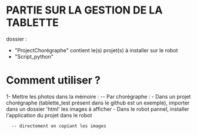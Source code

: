 # PARTIE SUR LA GESTION DE LA TABLETTE
dossier :
  - "ProjectChorégraphe" contient le(s) projet(s) à installer sur le robot 
  - "Script_python"  
  
# Comment utiliser ?
  1- Mettre les photos dans la mémoire :
      -- Par chorégraphe :
          - Dans un projet chorégraphe (tablette_test présent dans le github est un exemple), importer dans un dossier 'html' les images à afficher
          - Dans le robot pannel, installer l'application du projet dans le robot
          
      -- directement en copiant les images
  
